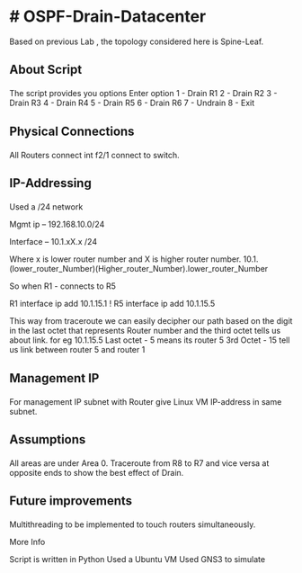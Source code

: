 <H1># OSPF-Drain-Datacenter </H1>

Based on previous Lab , the topology considered here is Spine-Leaf.

<h2><p>About Script</p></h2>
The script provides you options
Enter option
 1 - Drain R1
 2 - Drain R2
 3 - Drain R3
 4 - Drain R4
 5 - Drain R5
 6 - Drain R6
 7 - Undrain
 8 - Exit
 

<h2><p>Physical Connections</p></h2>
All Routers connect int f2/1 connect to switch.
  
<h2><p>IP-Addressing</p> </h2>
<p>Used a /24 network</p>
<p>Mgmt ip – 192.168.10.0/24</p>
<p>Interface – 10.1.xX.x /24</p>

Where x is lower router number and X is higher router number.
10.1.(lower_router_Number)(Higher_router_Number).lower_router_Number

So when R1 - connects to R5

R1
interface 
ip add 10.1.15.1
!
R5
interface 
ip add 10.1.15.5 

This way from traceroute we can easily decipher our path based on the digit in the last octet that represents Router number 
and the third octet tells us about link. 
for eg 10.1.15.5
Last octet - 5 means its router 5
3rd Octet - 15 tell us link between router 5 and router 1 

<h2><p>Management IP</p></h2> 
For management IP subnet with Router give Linux VM IP-address in same subnet.

<h2><p>Assumptions</p></h2> 
All areas are under Area 0.
Traceroute from R8 to R7 and vice versa at opposite ends to show the best effect of Drain.

<h2><p>Future improvements</p></h2>
  Multithreading to be implemented to touch routers simultaneously.
  
  <p> More Info </p>
   Script is written in Python
   Used a Ubuntu VM
   Used GNS3 to simulate
